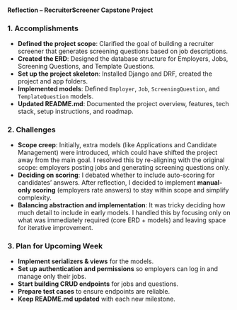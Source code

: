 #### Reflection – RecruiterScreener Capstone Project  

### 1. Accomplishments  
- **Defined the project scope**: Clarified the goal of building a recruiter screener that generates screening questions based on job descriptions.  
- **Created the ERD**: Designed the database structure for Employers, Jobs, Screening Questions, and Template Questions.  
- **Set up the project skeleton**: Installed Django and DRF, created the project and app folders.  
- **Implemented models**: Defined `Employer`, `Job`, `ScreeningQuestion`, and `TemplateQuestion` models.  
- **Updated README.md**: Documented the project overview, features, tech stack, setup instructions, and roadmap.  

### 2. Challenges  
- **Scope creep**: Initially, extra models (like Applications and Candidate Management) were introduced, which could have shifted the project away from the main goal. I resolved this by re-aligning with the original scope: employers posting jobs and generating screening questions only.  
- **Deciding on scoring**: I debated whether to include auto-scoring for candidates’ answers. After reflection, I decided to implement **manual-only scoring** (employers rate answers) to stay within scope and simplify complexity.  
- **Balancing abstraction and implementation**: It was tricky deciding how much detail to include in early models. I handled this by focusing only on what was immediately required (core ERD + models) and leaving space for iterative improvement.  

### 3. Plan for Upcoming Week
- **Implement serializers & views** for the models.  
- **Set up authentication and permissions** so employers can log in and manage only their jobs.  
- **Start building CRUD endpoints** for jobs and questions.  
- **Prepare test cases** to ensure endpoints are reliable.  
- **Keep README.md updated** with each new milestone.